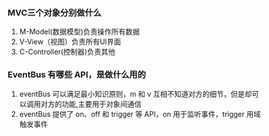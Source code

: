 ### MVC三个对象分别做什么

1. M-Model(数据模型)负责操作所有数据
2. V-View（视图）负责所有UI界面
3. C-Controller(控制器)负责其他

### EventBus 有哪些 API，是做什么用的

1. eventBus 可以满足最小知识原则，m 和 v 互相不知道对方的细节，但是却可以调用对方的功能,主要用于对象间通信
2. eventBus 提供了 on、off 和 trigger 等 API，on 用于监听事件，trigger 用域触发事件
